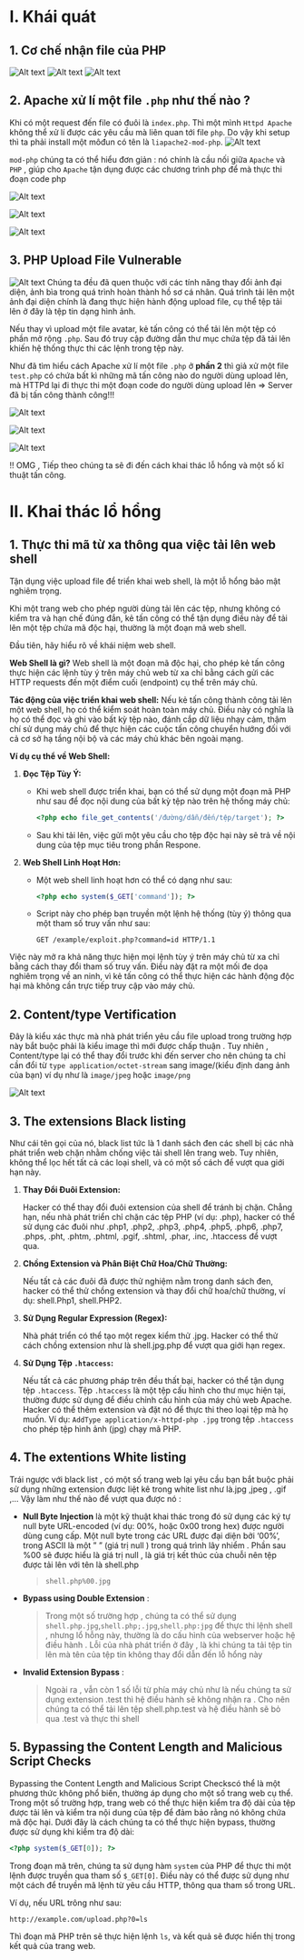 # I. Khái quát

## 1. Cơ chế nhận file của PHP

![Alt text](image-9.png)
![Alt text](image-10.png)
![Alt text](image-11.png)

## 2. Apache xử lí một file `.php` như thế nào ?
Khi có một request đến file có đuôi là `index.php`. Thì một mình `Httpd Apache` không thể xử lí được các yêu cầu mà liên quan tới file `php`. Do vậy khi setup thì ta phải install một môđun có tên là `liapache2-mod-php`.
![Alt text](image-7.png)

`mod-php` chúng ta có thể hiểu đơn giản : nó chính là cầu nối giữa `Apache` và `PHP` , giúp cho `Apache` tận dụng được các chương trình php để mà thực thi đoạn code php

![Alt text](image-4.png)

![Alt text](image-5.png)


![Alt text](image-3.png)

## 3. PHP Upload File Vulnerable
![Alt text](image.png)
Chúng ta đều đã quen thuộc với các tính năng thay đổi ảnh đại diện, ảnh bìa trong quá trình hoàn thành hồ sơ cá nhân. Quá trình tải lên một ảnh đại diện chính là đang thực hiện hành động upload file, cụ thể tệp tải lên ở đây là tệp tin dạng hình ảnh.

Nếu thay vì upload một file avatar, kẻ tấn công có thể tải lên một tệp có phần mở rộng `.php`. Sau đó truy cập đường dẫn thư mục chứa tệp đã tải lên khiến hệ thống thực thi các lệnh trong tệp này.

Như đã tìm hiểu cách Apache xử lí một file `.php` ở **phần 2** thì giả xử một file `test.php` có chứa bất kì những mã tấn công nào do người dùng upload lên, mà HTTPd lại đi thực thi một đoạn code do người dùng upload lên => Server đã bị tấn công thành công!!!

![Alt text](image-12.png)

![Alt text](image-13.png)

![Alt text](image-15.png)

!! OMG , Tiếp theo chúng ta sẽ đi đến cách khai thác lỗ hổng và một số kĩ thuật tấn công.

# II. Khai thác lổ hổng

## 1. Thực thi mã từ xa thông qua việc tải lên web shell

Tận dụng việc upload file để triển khai web shell, là một lỗ hổng bảo mật nghiêm trọng. 

Khi một trang web cho phép người dùng tải lên các tệp, nhưng không có kiểm tra và hạn chế đúng đắn, kẻ tấn công có thể tận dụng điều này để tải lên một tệp chứa mã độc hại, thường là một đoạn mã web shell.

Đầu tiên, hãy hiểu rõ về khái niệm web shell.

**Web Shell là gì?**
Web shell là một đoạn mã độc hại, cho phép kẻ tấn công thực hiện các lệnh tùy ý trên máy chủ web từ xa chỉ bằng cách gửi các HTTP requests đến một điểm cuối (endpoint) cụ thể trên máy chủ.

**Tác động của việc triển khai web shell:**
Nếu kẻ tấn công thành công tải lên một web shell, họ có thể kiểm soát hoàn toàn máy chủ. Điều này có nghĩa là họ có thể đọc và ghi vào bất kỳ tệp nào, đánh cắp dữ liệu nhạy cảm, thậm chí sử dụng máy chủ để thực hiện các cuộc tấn công chuyển hướng đối với cả cơ sở hạ tầng nội bộ và các máy chủ khác bên ngoài mạng.

**Ví dụ cụ thể về Web Shell:**
1. **Đọc Tệp Tùy Ý:**
    - Khi web shell được triển khai, bạn có thể sử dụng một đoạn mã PHP như sau để đọc nội dung của bất kỳ tệp nào trên hệ thống máy chủ:
        ```php
        <?php echo file_get_contents('/đường/dẫn/đến/tệp/target'); ?>
        ```
    - Sau khi tải lên, việc gửi một yêu cầu cho tệp độc hại này sẽ trả về nội dung của tệp mục tiêu trong phần Respone.

2. **Web Shell Linh Hoạt Hơn:**
    - Một web shell linh hoạt hơn có thể có dạng như sau:
        ```php
        <?php echo system($_GET['command']); ?>
        ```
    - Script này cho phép bạn truyền một lệnh hệ thống (tùy ý) thông qua một tham số truy vấn như sau:
        ```
        GET /example/exploit.php?command=id HTTP/1.1
        ```

Việc này mở ra khả năng thực hiện mọi lệnh tùy ý trên máy chủ từ xa chỉ bằng cách thay đổi tham số truy vấn. Điều này đặt ra một mối đe dọa nghiêm trọng về an ninh, vì kẻ tấn công có thể thực hiện các hành động độc hại mà không cần trực tiếp truy cập vào máy chủ.

## 2. Content/type Vertification

Đây là kiểu xác thực mà nhà phát triển yêu cầu file upload trong trường hợp này bắt buộc phải là kiểu image thì mới được chấp thuận . Tuy nhiên , Content/type lại có thể thay đổi trước khi đến server cho nên chúng ta chỉ cần đổi từ `type application/octet-stream` sang image/(kiểu định dang ảnh của bạn) ví dụ như là `image/jpeg` hoặc `image/png`

![Alt text](7a9ac233-8df0-47bd-b0ee-4adaaf1dd0cd-1.webp)

## 3. The extensions Black listing

Như cái tên gọi của nó, black list tức là 1 danh sách đen các shell bị các nhà phát triển web chặn nhằm chống việc tải shell lên trang web. Tuy nhiên, không thể lọc hết tất cả các loại shell, và có một số cách để vượt qua giới hạn này.

1. **Thay Đổi Đuôi Extension:**

   Hacker có thể thay đổi đuôi extension của shell để tránh bị chặn. Chẳng hạn, nếu nhà phát triển chỉ chặn các tệp PHP (ví dụ: .php), hacker có thể sử dụng các đuôi như .php1, .php2, .php3, .php4, .php5, .php6, .php7, .phps, .pht, .phtm, .phtml, .pgif, .shtml, .phar, .inc, .htaccess để vượt qua.

2. **Chồng Extension và Phân Biệt Chữ Hoa/Chữ Thường:**

   Nếu tất cả các đuôi đã được thử nghiệm nằm trong danh sách đen, hacker có thể thử chồng extension và thay đổi chữ hoa/chữ thường, ví dụ: shell.Php1, shell.PHP2.

3. **Sử Dụng Regular Expression (Regex):**

   Nhà phát triển có thể tạo một regex kiểm thử .jpg. Hacker có thể thử cách chồng extension như là shell.jpg.php để vượt qua giới hạn regex.

4. **Sử Dụng Tệp `.htaccess`:**

   Nếu tất cả các phương pháp trên đều thất bại, hacker có thể tận dụng tệp `.htaccess`. Tệp `.htaccess` là một tệp cấu hình cho thư mục hiện tại, thường được sử dụng để điều chỉnh cấu hình của máy chủ web Apache. Hacker có thể thêm extension và đặt nó để thực thi theo loại tệp mà họ muốn. 
   Ví dụ: `AddType application/x-httpd-php .jpg` trong tệp `.htaccess` cho phép tệp hình ảnh (jpg) chạy mã PHP.


## 4. The extentions White listing

Trái ngược với black list , có một số trang web lại yêu cầu bạn bắt buộc phải sử dụng những extension được liệt kê trong white list như là.jpg ,jpeg , .gif ,... Vậy làm như thế nào để vượt qua được nó :

- **Null Byte Injection** là một kỹ thuật khai thác trong đó sử dụng các ký tự null byte URL-encoded (ví dụ: 00%, hoặc 0x00 trong hex) được người dùng cung cấp. Một null byte trong các URL được đại diện bởi ‘00%’, trong ASCII là một ” ” (giá trị null ) trong quá trình lây nhiểm . Phần sau %00 sẽ được hiểu là giá trị null , là giá trị kết thúc của chuỗi nên tệp được tải lên với tên là shell.php
  >`shell.php%00.jpg`

- **Bypass using Double Extension** :
    >Trong một số trường hợp , chúng ta có thể sử dụng `shell.php.jpg`,`shell.php;.jpg`,`shell.php:jpg` để thực thi lệnh shell , nhưng lổ hỗng này, thường là do cấu hình của webserver hoặc hệ điều hành . Lỗi của nhà phát triển ở đây , là khi chúng ta tải tệp tin lên mà tên của tệp tin không thay đổi dẫn đến lỗ hổng này

- **Invalid Extension Bypass** : 
  >Ngoài ra , vẫn còn 1 số lỗi từ phía máy chủ như là nếu chúng ta sử dụng extension .test thì hệ điều hành sẽ không nhận ra . Cho nên chúng ta có thể tải lên tệp shell.php.test và hệ điều hành sẽ bỏ qua .test và thực thi shell


## 5. Bypassing the Content Length and Malicious Script Checks 
Bypassing the Content Length and Malicious Script Checkscó thể là một phương thức không phổ biến, thường áp dụng cho một số trang web cụ thể. Trong một số trường hợp, trang web có thể thực hiện kiểm tra độ dài của tệp được tải lên và kiểm tra nội dung của tệp để đảm bảo rằng nó không chứa mã độc hại. Dưới đây là cách chúng ta có thể thực hiện bypass, thường được sử dụng khi kiểm tra độ dài:

```php
<?php system($_GET[0]); ?>
```

Trong đoạn mã trên, chúng ta sử dụng hàm `system` của PHP để thực thi một lệnh được truyền qua tham số `$_GET[0]`. Điều này có thể được sử dụng như một cách để truyền mã lệnh từ yêu cầu HTTP, thông qua tham số trong URL. 

Ví dụ, nếu URL trông như sau:

```
http://example.com/upload.php?0=ls
```

Thì đoạn mã PHP trên sẽ thực hiện lệnh `ls`, và kết quả sẽ được hiển thị trong kết quả của trang web.

